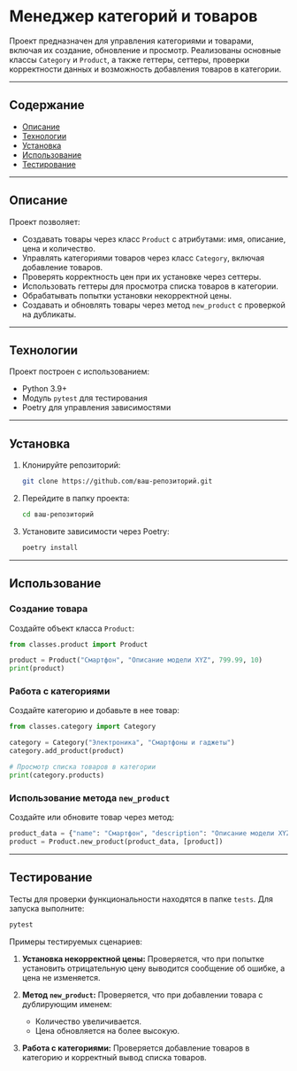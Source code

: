 # Менеджер категорий и товаров

Проект предназначен для управления категориями и товарами, включая их создание, обновление и просмотр. Реализованы основные классы `Category` и `Product`, а также геттеры, сеттеры, проверки корректности данных и возможность добавления товаров в категории.

---

## Содержание

- [Описание](#описание)
- [Технологии](#технологии)
- [Установка](#установка)
- [Использование](#использование)
- [Тестирование](#тестирование)

---

## Описание

Проект позволяет:
- Создавать товары через класс `Product` с атрибутами: имя, описание, цена и количество.
- Управлять категориями товаров через класс `Category`, включая добавление товаров.
- Проверять корректность цен при их установке через сеттеры.
- Использовать геттеры для просмотра списка товаров в категории.
- Обрабатывать попытки установки некорректной цены.
- Создавать и обновлять товары через метод `new_product` с проверкой на дубликаты.

---

## Технологии

Проект построен с использованием:
- Python 3.9+
- Модуль `pytest` для тестирования
- Poetry для управления зависимостями

---

## Установка

1. Клонируйте репозиторий:
   ```bash
   git clone https://github.com/ваш-репозиторий.git
   ```

2. Перейдите в папку проекта:
   ```bash
   cd ваш-репозиторий
   ```

3. Установите зависимости через Poetry:
   ```bash
   poetry install
   ```

---

## Использование

### Создание товара
Создайте объект класса `Product`:
```python
from classes.product import Product

product = Product("Смартфон", "Описание модели XYZ", 799.99, 10)
print(product)
```

### Работа с категориями
Создайте категорию и добавьте в нее товар:
```python
from classes.category import Category

category = Category("Электроника", "Смартфоны и гаджеты")
category.add_product(product)

# Просмотр списка товаров в категории
print(category.products)
```

### Использование метода `new_product`
Создайте или обновите товар через метод:
```python
product_data = {"name": "Смартфон", "description": "Описание модели XYZ", "price": 799.99, "quantity": 10}
product = Product.new_product(product_data, [product])
```

---

## Тестирование

Тесты для проверки функциональности находятся в папке `tests`. Для запуска выполните:
```bash
pytest
```

Примеры тестируемых сценариев:
1. **Установка некорректной цены:**
   Проверяется, что при попытке установить отрицательную цену выводится сообщение об ошибке, а цена не изменяется.

2. **Метод `new_product`:**
   Проверяется, что при добавлении товара с дублирующим именем:
   - Количество увеличивается.
   - Цена обновляется на более высокую.

3. **Работа с категориями:**
   Проверяется добавление товаров в категорию и корректный вывод списка товаров.
